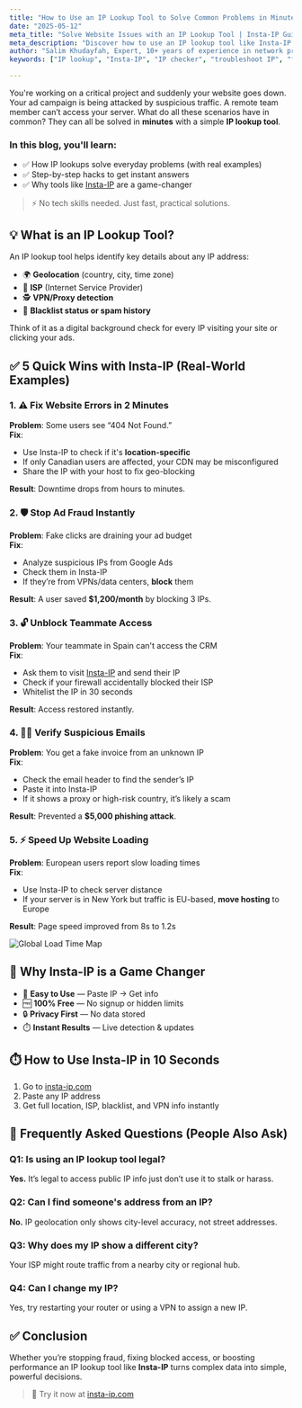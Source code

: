 ```yaml
---
title: "How to Use an IP Lookup Tool to Solve Common Problems in Minutes"
date: "2025-05-12"
meta_title: "Solve Website Issues with an IP Lookup Tool | Insta-IP Guide"
meta_description: "Discover how to use an IP lookup tool like Insta-IP to troubleshoot issues, enhance security, and save time. Get actionable tips for immediate results—no tech skills required!"
author: "Salim Khudayfah, Expert, 10+ years of experience in network privacy"
keywords: ["IP lookup", "Insta-IP", "IP checker", "troubleshoot IP", "fix ad fraud", "access denied IP", "website slow by location"]

---
```


You're working on a critical project and suddenly your website goes down. Your ad campaign is being attacked by suspicious traffic. A remote team member can’t access your server. What do all these scenarios have in common? They can all be solved in **minutes** with a simple **IP lookup tool**.

### In this blog, you'll learn:

- ✅ How IP lookups solve everyday problems (with real examples)  
- ✅ Step-by-step hacks to get instant answers  
- ✅ Why tools like [Insta-IP](https://insta-ip.com) are a game-changer

> ⚡ No tech skills needed. Just fast, practical solutions.


## 💡 What is an IP Lookup Tool?

An IP lookup tool helps identify key details about any IP address:

- 🌍 **Geolocation** (country, city, time zone)  
- 📡 **ISP** (Internet Service Provider)  
- 🕵️ **VPN/Proxy detection**  
- 🚨 **Blacklist status or spam history**

Think of it as a digital background check for every IP visiting your site or clicking your ads.


## ✅ 5 Quick Wins with Insta-IP (Real-World Examples)

### 1. ⚠️ Fix Website Errors in 2 Minutes  
**Problem**: Some users see “404 Not Found.”  
**Fix**:  
- Use Insta-IP to check if it's **location-specific**  
- If only Canadian users are affected, your CDN may be misconfigured  
- Share the IP with your host to fix geo-blocking

**Result**: Downtime drops from hours to minutes.


### 2. 🛡️ Stop Ad Fraud Instantly  
**Problem**: Fake clicks are draining your ad budget  
**Fix**:  
- Analyze suspicious IPs from Google Ads  
- Check them in Insta-IP  
- If they’re from VPNs/data centers, **block** them

**Result**: A user saved **$1,200/month** by blocking 3 IPs.

### 3. 🔓 Unblock Teammate Access  
**Problem**: Your teammate in Spain can't access the CRM  
**Fix**:  
- Ask them to visit [Insta-IP](https://insta-ip.com) and send their IP  
- Check if your firewall accidentally blocked their ISP  
- Whitelist the IP in 30 seconds

**Result**: Access restored instantly.


### 4. 🕵️‍♂️ Verify Suspicious Emails  
**Problem**: You get a fake invoice from an unknown IP  
**Fix**:  
- Check the email header to find the sender’s IP  
- Paste it into Insta-IP  
- If it shows a proxy or high-risk country, it’s likely a scam

**Result**: Prevented a **$5,000 phishing attack**.


### 5. ⚡ Speed Up Website Loading  
**Problem**: European users report slow loading times  
**Fix**:  
- Use Insta-IP to check server distance  
- If your server is in New York but traffic is EU-based, **move hosting** to Europe

**Result**: Page speed improved from 8s to 1.2s

![Global Load Time Map](https://www.uptrends.com/media/1616/server-monitoring-map.png)


## 🔐 Why Insta-IP is a Game Changer

- 🧠 **Easy to Use** — Paste IP → Get info  
- 🆓 **100% Free** — No signup or hidden limits  
- 🔒 **Privacy First** — No data stored  
- ⏱️ **Instant Results** — Live detection & updates


## ⏱️ How to Use Insta-IP in 10 Seconds

1. Go to [insta-ip.com](https://insta-ip.com)  
2. Paste any IP address  
3. Get full location, ISP, blacklist, and VPN info instantly


## 🙋 Frequently Asked Questions (People Also Ask)

### Q1: Is using an IP lookup tool legal?  
**Yes.** It’s legal to access public IP info just don’t use it to stalk or harass.

### Q2: Can I find someone's address from an IP?  
**No.** IP geolocation only shows city-level accuracy, not street addresses.

### Q3: Why does my IP show a different city?  
Your ISP might route traffic from a nearby city or regional hub.

### Q4: Can I change my IP?  
Yes, try restarting your router or using a VPN to assign a new IP.


## ✅ Conclusion

Whether you’re stopping fraud, fixing blocked access, or boosting performance an IP lookup tool like **Insta-IP** turns complex data into simple, powerful decisions.

> 🎯 Try it now at [insta-ip.com](https://insta-ip.com)
